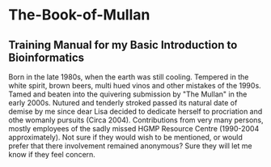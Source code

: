 # The-Book-of-Mullan
## Training Manual for my Basic Introduction to Bioinformatics

Born in the late 1980s, when the earth was still cooling.
Tempered in the white spirit, brown beers, multi hued vinos and other mistakes of the 1990s.
Tamed and beaten into the quivering submission by "The Mullan" in the early 2000s.
Nutured and tenderly stroked passed its natural date of demise by me since dear Lisa decided to dedicate herself to procriation and othe womanly pursuits (Circa 2004).
Contributions from very many persons, mostly employees of the sadly missed HGMP Resource Centre (1990-2004 approximately). Not sure if they would wish to be mentioned, or would prefer that there involvement remained anonymous? Sure they will let me know if they feel concern.


